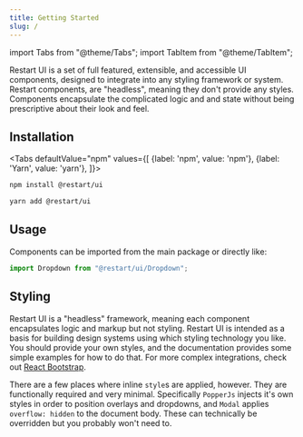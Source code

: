 ```yaml
---
title: Getting Started
slug: /
---
```


import Tabs from "@theme/Tabs";
import TabItem from "@theme/TabItem";

Restart UI is a set of full featured, extensible, and accessible UI components, designed to integrate into any styling
framework or system. Restart components, are "headless", meaning they don't provide any styles. Components encapsulate
the complicated logic and and state without being prescriptive about their look and feel.

## Installation

<Tabs
defaultValue="npm"
values={[
{label: 'npm', value: 'npm'},
{label: 'Yarn', value: 'yarn'},
]}>
<TabItem value="npm">

```bash
npm install @restart/ui
```

</TabItem>
<TabItem value="yarn">

```bash
yarn add @restart/ui
```

</TabItem>
</Tabs>

## Usage

Components can be imported from the main package or directly like:

```js
import Dropdown from "@restart/ui/Dropdown";
```

## Styling

Restart UI is a "headless" framework, meaning each component encapsulates logic and markup but not styling.
Restart UI is intended as a basis for building design systems using which styling technology you like.
You should provide your own styles, and the documentation provides some simple examples
for how to do that. For more complex integrations, check out [React Bootstrap](https://github.com/react-bootstrap/react-bootstrap).

There are a few places where inline `style`s are applied, however. They are functionally
required and very minimal. Specifically `PopperJs` injects it's own styles in order
to position overlays and dropdowns, and `Modal` applies `overflow: hidden` to the
document body. These can technically be overridden but you probably won't need to.
